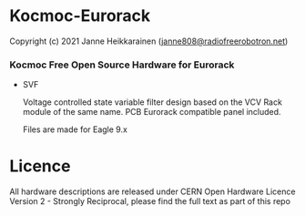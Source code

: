 # Kocmoc-Eurorack

Copyright (c) 2021 Janne Heikkarainen (janne808@radiofreerobotron.net)

### Kocmoc Free Open Source Hardware for Eurorack

* SVF

   Voltage controlled state variable filter design based on the VCV Rack module of the same name. PCB Eurorack compatible panel included.

   Files are made for Eagle 9.x

# Licence

All hardware descriptions are released under CERN Open Hardware Licence Version 2 - Strongly Reciprocal, please find the full text as part of this repo

